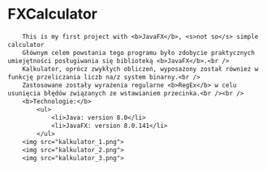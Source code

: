 # FXCalculator
        This is my first project with <b>JavaFX</b>, <s>not so</s> simple calculator
        Głównym celem powstania tego programu było zdobycie praktycznych umiejętności posługiwania się biblioteką <b>JavaFX</b>.<br />
        Kalkulator, oprócz zwykłych obliczeń, wyposażony został również w funkcję przeliczania liczb na/z system binarny.<br />
        Zastosowane zostały wyrażenia regularne <b>RegEx</b> w celu usunięcia błędów związanych ze wstawianiem przecinka.<br /><br />
        <b>Technologie:</b>
            <ul>
                <li>Java: version 8.0</li>
                <li>JavaFX: version 8.0.141</li>
            </ul>
        <img src="kalkulator_1.png">
        <img src="kalkulator_2.png">
        <img src="kalkulator_3.png">
